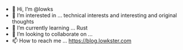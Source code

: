 - 👋 Hi, I’m @lowks
- 👀 I’m interested in ... technical interests and interesting and original thoughts
- 🌱 I’m currently learning ... Rust
- 💞️ I’m looking to collaborate on ...
- 📫 How to reach me ... https://blog.lowkster.com

<!---
lowks/lowks is a ✨ special ✨ repository because its `README.md` (this file) appears on your GitHub profile.
You can click the Preview link to take a look at your changes.
--->
